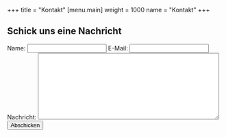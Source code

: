 +++
title = "Kontakt"
[menu.main]
weight = 1000
name = "Kontakt"
+++

<h2>Schick uns eine Nachricht</h2>
<form action="//formspree.io/projekt.refugees@gmail.com" method="POST">
	<label for="name">Name:</label>
    <input type="text" name="name">
	<label for="email">E-Mail:</label>
    <input type="email" name="_replyto">
	<label for="content">Nachricht:</label>
	<textarea name="content" rows="10" cols="50"></textarea>
    <input type="submit" value="Abschicken">
	<input type="hidden" name="_next" value="http://therefugees.ch/message-sent" />
</form>
